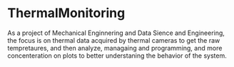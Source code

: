 # ThermalMonitoring

As a project of Mechanical Enginnering and Data Sience and Engineering, the focus is on thermal data acquired by thermal cameras to get the raw tempretaures, and then analyze, managaing and programming, and more concenteration on plots to better understaning the behavior of the system.
